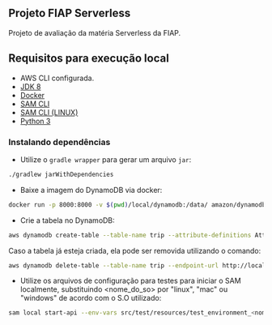 ## Projeto FIAP Serverless

Projeto de avaliação da matéria Serverless da FIAP.

## Requisitos para execução local
* AWS CLI configurada.
* [JDK 8](http://www.oracle.com/technetwork/java/javase/downloads/jdk8-downloads-2133151.html)
* [Docker](https://www.docker.com/community-edition)
* [SAM CLI](https://github.com/awslabs/aws-sam-cli)
* [SAM CLI (LINUX)](https://docs.aws.amazon.com/serverless-application-model/latest/developerguide/serverless-sam-cli-install-linux.html)
* [Python 3](https://docs.python.org/3/)

### Instalando dependências
* Utilize o `gradle wrapper` para gerar um arquivo `jar`:

```bash
./gradlew jarWithDependencies
```

* Baixe a imagem do DynamoDB via docker: 
```bash
docker run -p 8000:8000 -v $(pwd)/local/dynamodb:/data/ amazon/dynamodb-local -jar DynamoDBLocal.jar -sharedDb -dbPath /data
```

* Crie a tabela no DynamoDB: 
```bash
aws dynamodb create-table --table-name trip --attribute-definitions AttributeName=id,AttributeType=N AttributeName=date,AttributeType=S --key-schema AttributeName=id,KeyType=HASH AttributeName=date,KeyType=RANGE --billing-mode PAY_PER_REQUEST --endpoint-url http://localhost:8000
```
Caso a tabela já esteja criada, ela pode ser removida utilizando o comando: 
```bash
aws dynamodb delete-table --table-name trip --endpoint-url http://localhost:8000
```

* Utilize os arquivos de configuração para testes para iniciar o SAM localmente, substituindo 
<nome_do_so> por "linux", "mac" ou "windows" de acordo com o S.O utilizado:
```bash
sam local start-api --env-vars src/test/resources/test_environment_<nome_do_so>.json
```
